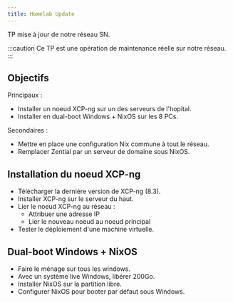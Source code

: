 ```yaml
---
title: Homelab Update
---
```


TP mise à jour de notre réseau SN.

:::caution
Ce TP est une opération de maintenance réelle sur notre réseau.
:::

## Objectifs

Principaux :

- Installer un noeud XCP-ng sur un des serveurs de l'hopital.
- Installer en dual-boot Windows + NixOS sur les 8 PCs.

Secondaires :

- Mettre en place une configuration Nix commune à tout le réseau.
- Remplacer Zential par un serveur de domaine sous NixOS.

## Installation du noeud XCP-ng

- Télécharger la dernière version de XCP-ng (8.3).
- Installer XCP-ng sur le serveur du haut.
- Lier le noeud XCP-ng au réseau :
  - Attribuer une adresse IP
  - Lier le nouveau noeud au noeud principal
- Tester le déploiement d'une machine virtuelle.

## Dual-boot Windows + NixOS

- Faire le ménage sur tous les windows.
- Avec un système live Windows, libérer 200Go.
- Installer NixOS sur la partition libre.
- Configurer NixOS pour booter par défaut sous Windows.
